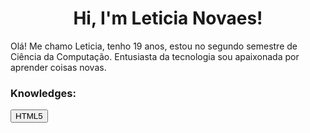 <h1 align="center">Hi, I'm Leticia Novaes!</h1>

<p>Olá! Me chamo Leticia, tenho 19 anos, estou no segundo semestre de Ciência da Computação. Entusiasta da tecnologia sou apaixonada por aprender coisas novas.</p>

<h3>Knowledges: </h3>
<button> HTML5 </button>



<!---
LeticiaNovaesAntunes/LeticiaNovaesAntunes is a ✨ special ✨ repository because its `README.md` (this file) appears on your GitHub profile.
You can click the Preview link to take a look at your changes.
--->
